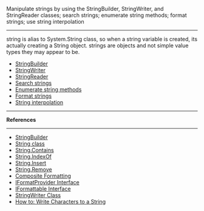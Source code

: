 Manipulate strings by using the StringBuilder, StringWriter, and StringReader classes; search strings; enumerate string methods; format strings; use string interpolation

---

string is alias to System.String class, so when a string variable is created, its actually creating a String object.
strings are objects and not simple value types they may appear to be.

-   [StringBuilder](./string-builder)
-   [StringWriter](./string-writer)
-   [StringReader](./string-reader)
-   [Search strings](./search-strings)
-   [Enumerate string methods](./enumerate-string-methods)
-   [Format strings](./format-strings)
-   [String interpolation](./string-interpolation)

---

**References**

---

-   [StringBuilder](https://docs.microsoft.com/en-us/dotnet/api/system.text.stringbuilder?redirectedfrom=MSDN&view=netframework-4.8)
-   [String class](https://docs.microsoft.com/en-us/dotnet/api/system.string?redirectedfrom=MSDN&view=netframework-4.8)
-   [String.Contains](https://docs.microsoft.com/en-us/dotnet/api/system.string.contains?redirectedfrom=MSDN&view=netframework-4.8#System_String_Contains_System_String_)
-   [String.IndexOf](https://docs.microsoft.com/en-us/dotnet/api/system.string.indexof?redirectedfrom=MSDN&view=netframework-4.8#System_String_IndexOf_System_String_)
-   [String.Insert](https://docs.microsoft.com/en-us/dotnet/api/system.string.insert?redirectedfrom=MSDN&view=netframework-4.8#System_String_Insert_System_Int32_System_String_)
-   [String.Remove](https://docs.microsoft.com/en-us/dotnet/api/system.string.remove?redirectedfrom=MSDN&view=netframework-4.8#System_String_Remove_System_Int32_System_Int32_)
-   [Composite Formatting](https://docs.microsoft.com/en-us/dotnet/standard/base-types/composite-formatting)
-   [IFormatProvider Interface](https://docs.microsoft.com/en-us/dotnet/api/system.iformatprovider?redirectedfrom=MSDN&view=netframework-4.8)
-   [IFormattable Interface](https://docs.microsoft.com/en-us/dotnet/api/system.iformattable?redirectedfrom=MSDN&view=netframework-4.8)
-   [StringWriter Class](https://docs.microsoft.com/en-us/dotnet/api/system.io.stringwriter?view=netframework-4.8)
-   [How to: Write Characters to a String](https://docs.microsoft.com/en-us/dotnet/standard/io/how-to-write-characters-to-a-string)
